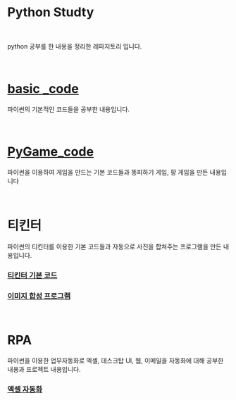 # Python Studty

<br>

python 공부를 한 내용을 정리한 레파지토리 입니다.

<br>

# [basic _code](https://github.com/jong-seoung/Python/tree/main/Basic_Code)
파이썬의 기본적인 코드들을 공부한 내용입니다.

<br>

# [PyGame_code](https://github.com/jong-seoung/Python/tree/main/GameDevelopment)
파이썬을 이용하여 게임을 만드는 기본 코드들과 똥피하기 게임, 팡 게임을 만든 내용입니다



<br>

# 티킨터 
파이썬의 티킨터를 이용한 기본 코드들과 자동으로 사진을 합쳐주는 프로그램을 만든 내용입니다.
### [티킨터 기본 코드](https://github.com/jong-seoung/Python/tree/main/GUI_Tkinter/GUI_basic)
### [이미지 합성 프로그램](https://github.com/jong-seoung/Python/tree/main/GUI_Tkinter/GUI_Project)

<br>

# RPA
파이썬을 이용한 업무자동화로 엑셀, 데스크탑 UI, 웹, 이메일을 자동화에 대해 공부한 내용과 프로젝트 내용입니다.
### [엑셀 자동화](https://github.com/jong-seoung/Python/tree/main/RPA/Exel)

